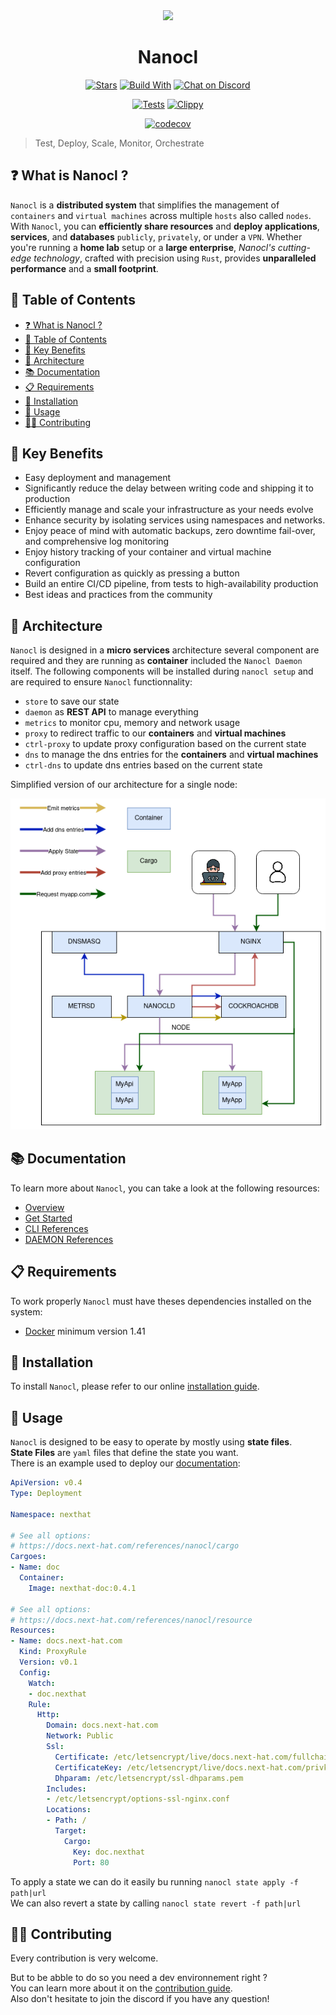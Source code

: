 <div align="center">
  <img src="https://download.next-hat.com/ressources/images/logo.png" >
  <h1>Nanocl</h1>
  <p>

  [![Stars](https://img.shields.io/github/stars/nxthat/nanocl?label=%E2%AD%90%20stars%20%E2%AD%90)](https://github.com/nxthat/nanocl)
  [![Build With](https://img.shields.io/badge/built_with-Rust-dca282.svg?style=flat)](https://github.com/nxthat/nanocl)
  [![Chat on Discord](https://img.shields.io/discord/1011267493114949693?label=chat&logo=discord&style=flat)](https://discord.gg/WV4Aac8uZg)

  </p>

  <p>

  [![Tests](https://github.com/nxthat/nanocl/actions/workflows/tests.yml/badge.svg)](https://github.com/nxthat/nanocl/actions/workflows/tests.yml)
  [![Clippy](https://github.com/nxthat/nanocl/actions/workflows/clippy.yml/badge.svg)](https://github.com/nxthat/nanocl/actions/workflows/clippy.yml)

  </p>

  <p>

  [![codecov](https://codecov.io/gh/nxthat/nanocl/branch/nightly/graph/badge.svg?token=4I60HOW6HM)](https://codecov.io/gh/nxthat/nanocl)

  </p>

</div>

<blockquote>
 <span>
   Test, Deploy, Scale, Monitor, Orchestrate
 </span>
</blockquote>


## ❓ What is Nanocl ?

`Nanocl` is a **distributed system** that simplifies the management of `containers` and `virtual machines` across multiple `hosts` also called `nodes`.
With `Nanocl`, you can **efficiently share resources** and **deploy applications**, **services**, and **databases** `publicly`, `privately`, or under a `VPN`.
Whether you're running a **home lab** setup or a **large enterprise**, *Nanocl's cutting-edge technology*, crafted with precision using `Rust`, provides **unparalleled performance** and a **small footprint**.


## 📙 Table of Contents

* [❓ What is Nanocl ?](#-what-is-nanocl)
* [📙 Table of Contents](#-table-of-contents)
* [🚀 Key Benefits](#-key-benefits)
* [🧿 Architecture](#-architecture)
* [📚 Documentation](#-documentation)
* [📋 Requirements](#-requirements)
* [💾 Installation](#-installation)
* [🔧 Usage](#-usage)
* [👨‍💻 Contributing](#-contributing)


## 🚀 Key Benefits

* Easy deployment and management
* Significantly reduce the delay between writing code and shipping it to production
* Efficiently manage and scale your infrastructure as your needs evolve
* Enhance security by isolating services using namespaces and networks.
* Enjoy peace of mind with automatic backups, zero downtime fail-over, and comprehensive log monitoring
* Enjoy history tracking of your container and virtual machine configuration
* Revert configuration as quickly as pressing a button
* Build an entire CI/CD pipeline, from tests to high-availability production
* Best ideas and practices from the community


## 🧿 Architecture

`Nanocl` is designed in a **micro services** architecture several component are required and they are running as **container** included the `Nanocl Daemon` itself.
The following components will be installed during `nanocl setup` and are required to ensure `Nanocl` functionnality:

* `store` to save our state
* `daemon` as **REST API** to manage everything
* `metrics` to monitor cpu, memory and network usage
* `proxy` to redirect traffic to our **containers** and **virtual machines**
* `ctrl-proxy` to update proxy configuration based on the current state
* `dns` to manage the dns entries for the **containers** and **virtual machines**
* `ctrl-dns` to update dns entries based on the current state

Simplified version of our architecture for a single node:

<div align="center">
  <img src="./doc/architecture.png" />
</div>


## 📚 Documentation

To learn more about `Nanocl`, you can take a look at the following resources:

- [Overview](https://docs.next-hat.com/guides/nanocl)
- [Get Started](https://docs.next-hat.com/guides/nanocl/get-started)
- [CLI References](https://docs.next-hat.com/references/nanocl/cli)
- [DAEMON References](https://docs.next-hat.com/references/nanocl/daemon/overview)


## 📋 Requirements

To work properly `Nanocl` must have theses dependencies installed on the system:

- [Docker](https://www.docker.com) minimum version 1.41


## 💾 Installation

To install `Nanocl`, please refer to our online [installation guide](https://docs.next-hat.com/setups/nanocl).


## 🔧 Usage

`Nanocl` is designed to be easy to operate by mostly using **state files**.<br />
**State Files** are `yaml` files that define the state you want.<br />
There is an example used to deploy our [documentation](https://docs.next-hat.com):

```yaml
ApiVersion: v0.4
Type: Deployment

Namespace: nexthat

# See all options:
# https://docs.next-hat.com/references/nanocl/cargo
Cargoes:
- Name: doc
  Container:
    Image: nexthat-doc:0.4.1

# See all options:
# https://docs.next-hat.com/references/nanocl/resource
Resources:
- Name: docs.next-hat.com
  Kind: ProxyRule
  Version: v0.1
  Config:
    Watch:
    - doc.nexthat
    Rule:
      Http:
        Domain: docs.next-hat.com
        Network: Public
        Ssl:
          Certificate: /etc/letsencrypt/live/docs.next-hat.com/fullchain.pem
          CertificateKey: /etc/letsencrypt/live/docs.next-hat.com/privkey.pem
          Dhparam: /etc/letsencrypt/ssl-dhparams.pem
        Includes:
        - /etc/letsencrypt/options-ssl-nginx.conf
        Locations:
        - Path: /
          Target:
            Cargo:
              Key: doc.nexthat
              Port: 80
```

To apply a state we can do it easily bu running `nanocl state apply -f path|url`<br />
We can also revert a state by calling `nanocl state revert -f path|url`

## 👨‍💻 Contributing

Every contribution is very welcome.

But to be abble to do so you need a dev environnement right ?<br />
You can learn more about it on the [contribution guide](./contributing.md).<br />
Also don't hesitate to join the discord if you have any question!
